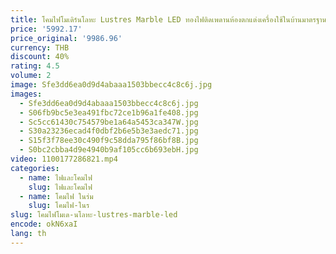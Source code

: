 ```yaml
---
title: โคมไฟโมเดิร์นโลหะ Lustres Marble LED ทองไฟติดเพดานห้องตกแต่งเครื่องใช้ในบ้านมาตรฐานโคมไฟโคมไฟห้องนอน
price: '5992.17'
price_original: '9986.96'
currency: THB
discount: 40%
rating: 4.5
volume: 2
image: Sfe3dd6ea0d9d4abaaa1503bbecc4c8c6j.jpg
images:
  - Sfe3dd6ea0d9d4abaaa1503bbecc4c8c6j.jpg
  - S06fb9bc5e3ea491fbc72ce1b96a1fe408.jpg
  - Sc5cc61430c754579be1a64a5453ca347W.jpg
  - S30a23236ecad4f0dbf2b6e5b3e3aedc71.jpg
  - S15f3f78ee30c490f9c58dda795f86bf8B.jpg
  - S0bc2cbba4d9e4940b9af105cc6b693ebH.jpg
video: 1100177286821.mp4
categories:
  - name: ไฟและโคมไฟ
    slug: ไฟและโคมไฟ
  - name: โคมไฟ ในร่ม
    slug: โคมไฟ-ในร
slug: โคมไฟโมเด-นโลหะ-lustres-marble-led
encode: okN6xaI
lang: th
---
```

  
